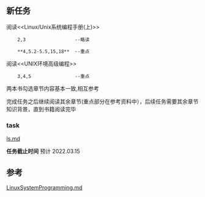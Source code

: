  
## 新任务


  阅读<<Linux/Unix系统编程手册(上)>>

        2,3                  --略读

        **4,5.2-5.5,15,18**  --重点
        
  阅读<<UNIX环境高级编程>>
  
        3,4,5                --重点
        
  两本书勾选章节内容基本一致,相互参考
  
  
  完成任务之后继续阅读其余章节(重点部分在参考资料中），后续任务需要其余章节知识背景，直到书籍阅读完毕
  
### task
   [ls.md](../project/ls.md)
  
  **任务截止时间**
     预计   2022.03.15
  
## 参考
  [LinuxSystemProgramming.md](../LinuxSystemProgramming.md)
  

